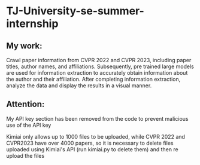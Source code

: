 # TJ-University-se-summer-internship

## My work:
Crawl paper information from CVPR 2022 and CVPR 2023, including paper titles, author names, and affiliations. Subsequently, pre trained large models are used for information extraction to accurately obtain information about the author and their affiliation. After completing information extraction, analyze the data and display the results in a visual manner.
## Attention:
My API key section has been removed from the code to prevent malicious use of the API key 

Kimiai only allows up to 1000 files to be uploaded, while CVPR 2022 and CVPR2023 have over 4000 papers, so it is necessary to delete files uploaded using Kimiai's API (run kimiai.py to delete them) and then re upload the files
